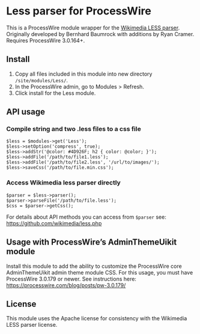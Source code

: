 # Less parser for ProcessWire 

This is a ProcessWire module wrapper for the [Wikimedia LESS parser](https://github.com/wikimedia/less.php).
Originally developed by Bernhard Baumrock with additions by Ryan Cramer. Requires ProcessWire 3.0.164+. 

## Install

1. Copy all files included in this module into new directory `/site/modules/Less/`.
2. In the ProcessWire admin, go to Modules > Refresh. 
3. Click install for the Less module. 

## API usage

### Compile string and two .less files to a css file
~~~~~
$less = $modules->get('Less');
$less->setOption('compress', true);
$less->addStr('@color: #4D926F; h2 { color: @color; }');
$less->addFile('/path/to/file1.less');
$less->addFile('/path/to/file2.less', '/url/to/images/'); 
$less->saveCss('/path/to/file.min.css'); 
~~~~~

### Access Wikimedia less parser directly
~~~~~
$parser = $less->parser();
$parser->parseFile('/path/to/file.less');
$css = $parser->getCss();
~~~~~
For details about API methods you can access from `$parser` see: <https://github.com/wikimedia/less.php>

## Usage with ProcessWire’s AdminThemeUikit module

Install this module to add the ability to customize the ProcessWire core AdminThemeUikit admin theme module CSS.
For this usage, you must have ProcessWire 3.0.179 or newer. See instructions here:
<https://processwire.com/blog/posts/pw-3.0.179/>

## License

This module uses the Apache license for consistency with the Wikimedia LESS parser license.

